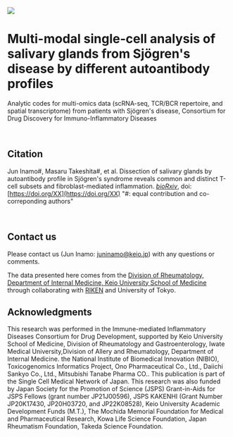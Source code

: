 ![](https://komarev.com/ghpvc/?username=juninamo&style=flat-square&color=green&label=REPOSITORY+VIEWS)


# Multi-modal single-cell analysis of salivary glands from Sjögren's disease by different autoantibody profiles
Analytic codes for multi-omics data (scRNA-seq, TCR/BCR repertoire, and spatial transcriptome) from patients with Sjögren's disease, Consortium for Drug Discovery for Immuno-Inflammatory Diseases

<!--
[![DOI](https://zenodo.org/badge/XXX.svg)](https://zenodo.org/badge/latestdoi/XXX)
-->

&nbsp;&nbsp;


<!--
## Dissection of salivary glands by autoantibody profile in Sjögren's syndrome reveals common and distinct T-cell subsets and fibroblast-mediated inflammation

Sjögren's syndrome (SS) is an autoimmune disease that causes salivary gland dysfunction due to immune-mediated destruction. While autoantibodies such as anti-SSA and anti-centromere (CENT) are associated with distinct clinical manifestations, the underlying mechanisms remain to be elucidated. In this study, we apply multi-modal single-cell technologies —single-cell RNA sequencing, T- and B-cell receptor sequencing— and spatial transcriptomics to salivary gland lesions, aiming to uncover common and unique cellular and transcriptional signatures linked to different autoantibody profiles. Our analysis demonstrates that GZMB+GNLY+ CD8+ T cells are the main expanded subset across different autoantibody statuses, highlighting their central role in SS pathogenesis, while the enrichment of activated CD4+ T cell subsets, including Tph and Treg cells, is more prominent in anti-CENT-positive patients. Cytokine signaling also differs by autoantibody profile, with an activated interferon signature in anti-SSA-positive patients, whereas TGFβ signaling is enhanced in anti-CENT-positive patients. Furthermore, spatial profiling reveals THY1+ fibroblasts, expressing complement genes and chemokines, as key hubs orchestrating inflammation within the salivary glands. These findings deepen our understanding of the pathogenesis of SS, and may inform the development of targeted and personalized therapeutic strategies.
-->

## Citation 
Jun Inamo#, Masaru Takeshita#, et al. Dissection of salivary glands by autoantibody profile in Sjögren's syndrome reveals common and distinct T-cell subsets and fibroblast-mediated inflammation. [*bioRxiv*](https://www.biorxiv.org/XX), doi:[https://doi.org/XX](https://doi.org/XX)
"#: equal contribution and co-correponding authors"

<!--
<kbd>
<img src="https://github.com/juninamo/consortium_step2_SjS/blob/main/images/Figure1_overview.png" width="800" align="center">
</kbd>

&nbsp;&nbsp;

**Figure 1. Study design**
-->

&nbsp;&nbsp;

## Contact us
Please contact us (Jun Inamo: juninamo@keio.jp) with any questions or comments.

The data presented here comes from the [Division of Rheumatology, Department of Internal Medicine, Keio University School of Medicine](https://www.med.keio.ac.jp/en/) through collaborating with [RIKEN](https://www.riken.jp/en/) and University of Tokyo.

<!--
<kbd>
<img src="https://github.com/juninamo/consortium_step2_SjS/blob/main/images/Keio_logo.png" width="300" align="center">
</kbd>
-->

## Acknowledgments
This research was performed in the Immune-mediated Inflammatory Diseases Consortium for Drug Development, supported by Keio University School of Medicine, Division of Rheumatology and Gastroenterology, Iwate Medical University,Division of Allery and Rheumatology, Department of Internal Medicine. the National Institute of Biomedical Innovation (NIBIO), Toxicogenomics Informatics Project, Ono Pharmaceutical Co., Ltd., Daiichi Sankyo Co., Ltd., Mitsubishi Tanabe Pharma CO.. This publication is part of the Single Cell Medical Network of Japan. This research was also funded by Japan Society for the Promotion of Science (JSPS) Grant-in-Aids for JSPS Fellows (grant number JP21J00596), JSPS KAKENHI (Grant Number JP20K17430, JP20H03720, and JP22K08528), Keio University Academic Development Funds (M.T.), The Mochida Memorial Foundation for Medical and Pharmaceutical Research, Kowa Life Science Foundation, Japan Rheumatism Foundation, Takeda Science Foundation. 

&nbsp;&nbsp;
